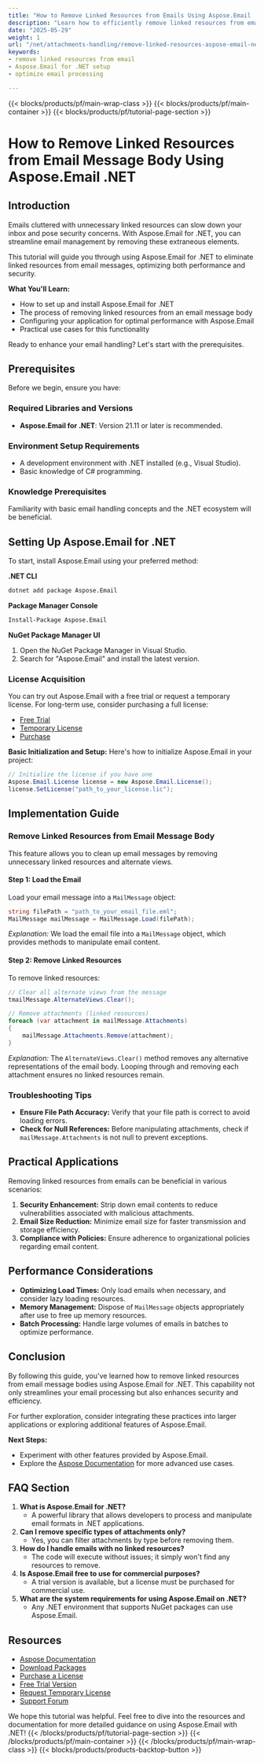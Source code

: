 ```yaml
---
title: "How to Remove Linked Resources from Emails Using Aspose.Email .NET"
description: "Learn how to efficiently remove linked resources from email messages using Aspose.Email for .NET. Enhance email processing, security, and storage efficiency."
date: "2025-05-29"
weight: 1
url: "/net/attachments-handling/remove-linked-resources-aspose-email-net/"
keywords:
- remove linked resources from email
- Aspose.Email for .NET setup
- optimize email processing

---
```


{{< blocks/products/pf/main-wrap-class >}}
{{< blocks/products/pf/main-container >}}
{{< blocks/products/pf/tutorial-page-section >}}
# How to Remove Linked Resources from Email Message Body Using Aspose.Email .NET

## Introduction

Emails cluttered with unnecessary linked resources can slow down your inbox and pose security concerns. With Aspose.Email for .NET, you can streamline email management by removing these extraneous elements.

This tutorial will guide you through using Aspose.Email for .NET to eliminate linked resources from email messages, optimizing both performance and security.

**What You'll Learn:**
- How to set up and install Aspose.Email for .NET
- The process of removing linked resources from an email message body
- Configuring your application for optimal performance with Aspose.Email
- Practical use cases for this functionality

Ready to enhance your email handling? Let's start with the prerequisites.

## Prerequisites

Before we begin, ensure you have:

### Required Libraries and Versions
- **Aspose.Email for .NET**: Version 21.11 or later is recommended.
  

### Environment Setup Requirements
- A development environment with .NET installed (e.g., Visual Studio).
- Basic knowledge of C# programming.

### Knowledge Prerequisites
Familiarity with basic email handling concepts and the .NET ecosystem will be beneficial.

## Setting Up Aspose.Email for .NET

To start, install Aspose.Email using your preferred method:

**.NET CLI**
```bash
dotnet add package Aspose.Email
```

**Package Manager Console**
```bash
Install-Package Aspose.Email
```

**NuGet Package Manager UI**
1. Open the NuGet Package Manager in Visual Studio.
2. Search for "Aspose.Email" and install the latest version.

### License Acquisition
You can try out Aspose.Email with a free trial or request a temporary license. For long-term use, consider purchasing a full license:
- [Free Trial](https://releases.aspose.com/email/net/)
- [Temporary License](https://purchase.aspose.com/temporary-license/)
- [Purchase](https://purchase.aspose.com/buy)

**Basic Initialization and Setup:**
Here's how to initialize Aspose.Email in your project:
```csharp
// Initialize the license if you have one
Aspose.Email.License license = new Aspose.Email.License();
license.SetLicense("path_to_your_license.lic");
```

## Implementation Guide

### Remove Linked Resources from Email Message Body
This feature allows you to clean up email messages by removing unnecessary linked resources and alternate views.

#### Step 1: Load the Email
Load your email message into a `MailMessage` object:
```csharp
string filePath = "path_to_your_email_file.eml";
MailMessage mailMessage = MailMessage.Load(filePath);
```
*Explanation:* We load the email file into a `MailMessage` object, which provides methods to manipulate email content.

#### Step 2: Remove Linked Resources
To remove linked resources:
```csharp
// Clear all alternate views from the message
tmailMessage.AlternateViews.Clear();

// Remove attachments (linked resources)
foreach (var attachment in mailMessage.Attachments)
{
    mailMessage.Attachments.Remove(attachment);
}
```
*Explanation:* The `AlternateViews.Clear()` method removes any alternative representations of the email body. Looping through and removing each attachment ensures no linked resources remain.

### Troubleshooting Tips
- **Ensure File Path Accuracy:** Verify that your file path is correct to avoid loading errors.
- **Check for Null References:** Before manipulating attachments, check if `mailMessage.Attachments` is not null to prevent exceptions.

## Practical Applications
Removing linked resources from emails can be beneficial in various scenarios:
1. **Security Enhancement:** Strip down email contents to reduce vulnerabilities associated with malicious attachments.
2. **Email Size Reduction:** Minimize email size for faster transmission and storage efficiency.
3. **Compliance with Policies:** Ensure adherence to organizational policies regarding email content.

## Performance Considerations
- **Optimizing Load Times:** Only load emails when necessary, and consider lazy loading resources.
- **Memory Management:** Dispose of `MailMessage` objects appropriately after use to free up memory resources.
- **Batch Processing:** Handle large volumes of emails in batches to optimize performance.

## Conclusion
By following this guide, you've learned how to remove linked resources from email message bodies using Aspose.Email for .NET. This capability not only streamlines your email processing but also enhances security and efficiency.

For further exploration, consider integrating these practices into larger applications or exploring additional features of Aspose.Email.

**Next Steps:**
- Experiment with other features provided by Aspose.Email.
- Explore the [Aspose Documentation](https://reference.aspose.com/email/net/) for more advanced use cases.

## FAQ Section
1. **What is Aspose.Email for .NET?**
   - A powerful library that allows developers to process and manipulate email formats in .NET applications.
2. **Can I remove specific types of attachments only?**
   - Yes, you can filter attachments by type before removing them.
3. **How do I handle emails with no linked resources?**
   - The code will execute without issues; it simply won't find any resources to remove.
4. **Is Aspose.Email free to use for commercial purposes?**
   - A trial version is available, but a license must be purchased for commercial use.
5. **What are the system requirements for using Aspose.Email on .NET?**
   - Any .NET environment that supports NuGet packages can use Aspose.Email.

## Resources
- [Aspose Documentation](https://reference.aspose.com/email/net/)
- [Download Packages](https://releases.aspose.com/email/net/)
- [Purchase a License](https://purchase.aspose.com/buy)
- [Free Trial Version](https://releases.aspose.com/email/net/)
- [Request Temporary License](https://purchase.aspose.com/temporary-license/)
- [Support Forum](https://forum.aspose.com/c/email/10)

We hope this tutorial was helpful. Feel free to dive into the resources and documentation for more detailed guidance on using Aspose.Email with .NET!
{{< /blocks/products/pf/tutorial-page-section >}}
{{< /blocks/products/pf/main-container >}}
{{< /blocks/products/pf/main-wrap-class >}}
{{< blocks/products/products-backtop-button >}}